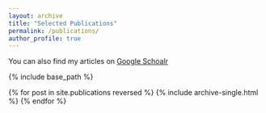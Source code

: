 ```yaml
---
layout: archive
title: "Selected Publications"
permalink: /publications/
author_profile: true
---
```


You can also find my articles on [Google Schoalr](https://scholar.google.com/citations?user=rK6aw6MAAAAJ&hl=en)

{% include base_path %}

{% for post in site.publications reversed %}
  {% include archive-single.html %}
{% endfor %}

